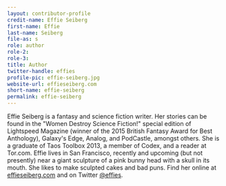```yaml
---
layout: contributor-profile
credit-name: Effie Seiberg
first-name: Effie
last-name: Seiberg
file-as: s
role: author
role-2:
role-3:
title: Author
twitter-handle: effies
profile-pic: effie-seiberg.jpg
website-url: effieseiberg.com
short-name: effie-seiberg
permalink: effie-seiberg
---
```

Effie Seiberg is a fantasy and science fiction writer. Her stories can be found in the "Women Destroy Science Fiction!" special edition of Lightspeed Magazine (winner of the 2015 British Fantasy Award for Best Anthology), Galaxy's Edge, Analog, and PodCastle, amongst others. She is a graduate of Taos Toolbox 2013, a member of Codex, and a reader at Tor.com. Effie lives in San Francisco, recently and upcoming (but not presently) near a giant sculpture of a pink bunny head with a skull in its mouth. She likes to make sculpted cakes and bad puns. Find her online at [effieseiberg.com](http://www.effieseiberg.com/) and on Twitter [@effies](https://twitter.com/effies).
